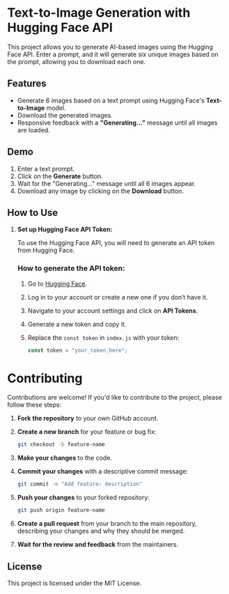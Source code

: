 # Text-to-Image Generation with Hugging Face API

This project allows you to generate AI-based images using the Hugging Face API. Enter a prompt, and it will generate six unique images based on the prompt, allowing you to download each one. 

## Features

- Generate 6 images based on a text prompt using Hugging Face's **Text-to-Image** model.
- Download the generated images.
- Responsive feedback with a **"Generating..."** message until all images are loaded.


## Demo

1. Enter a text prompt.
2. Click on the **Generate** button.
3. Wait for the "Generating..." message until all 6 images appear.
4. Download any image by clicking on the **Download** button.

## How to Use

1. **Set up Hugging Face API Token:**

    To use the Hugging Face API, you will need to generate an API token from Hugging Face.

    ### How to generate the API token:
    
    1. Go to [Hugging Face](https://huggingface.co/).
    2. Log in to your account or create a new one if you don’t have it.
    3. Navigate to your account settings and click on **API Tokens**.
    4. Generate a new token and copy it.
    5. Replace the `const token` in `index.js` with your token:
    
        ```javascript
        const token = "your_token_here";
        ```
# Contributing

Contributions are welcome! If you'd like to contribute to the project, please follow these steps:

1. **Fork the repository** to your own GitHub account.
2. **Create a new branch** for your feature or bug fix:

    ```bash
    git checkout -b feature-name
    ```

3. **Make your changes** to the code.
4. **Commit your changes** with a descriptive commit message:

    ```bash
    git commit -m "Add feature: description"
    ```

5. **Push your changes** to your forked repository:

    ```bash
    git push origin feature-name
    ```

6. **Create a pull request** from your branch to the main repository, describing your changes and why they should be merged.

7. **Wait for the review and feedback** from the maintainers.

## License

This project is licensed under the MIT License.


